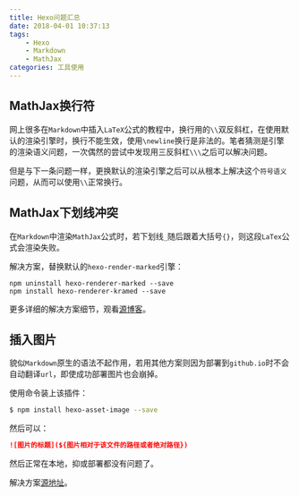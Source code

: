 ```yaml
---
title: Hexo问题汇总
date: 2018-04-01 10:37:13
tags:
    - Hexo
    - Markdown
    - MathJax
categories: 工具使用
---
```


## MathJax换行符

网上很多在`Markdown`中插入`LaTeX`公式的教程中，换行用的`\\`双反斜杠，在使用默认的渲染引擎时，换行不能生效，使用`\newline`换行是非法的。笔者猜测是引擎的渲染语义问题，一次偶然的尝试中发现用三反斜杠`\\\`之后可以解决问题。

但是与下一条问题一样，更换默认的渲染引擎之后可以从根本上解决这个`符号语义`问题，从而可以使用`\\`正常换行。

## MathJax下划线冲突

在`Markdown`中渲染`MathJax`公式时，若下划线`_`随后跟着大括号`{}`，则这段`LaTex`公式会渲染失败。

解决方案，替换默认的`hexo-render-marked`引擎：
```
npm uninstall hexo-renderer-marked --save
npm install hexo-renderer-kramed --save
```

更多详细的解决方案细节，观看[源博客](https://www.cnblogs.com/Ai-heng/p/7282110.html)。

## 插入图片

貌似`Markdown`原生的语法不起作用，若用其他方案则因为部署到`github.io`时不会自动翻译`url`，即使成功部署图片也会崩掉。

使用命令装上该插件：
``` bash
$ npm install hexo-asset-image --save
```

然后可以：
``` markdown
![图片的标题](${图片相对于该文件的路径或者绝对路径})
```

然后正常在本地，抑或部署都没有问题了。

解决方案[源地址](https://www.tuicool.com/articles/umEBVfI)。